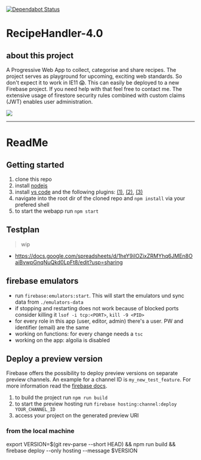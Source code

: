 [![Dependabot Status](https://api.dependabot.com/badges/status?host=github&repo=fabianhinz/RecipeHandler-4.0&identifier=207148306)](https://dependabot.com)

# RecipeHandler-4.0

## about this project

A Progressive Web App to collect, categorise and share recipes. The project serves as playground for upcoming, exciting web standards. So don't expect it to work in IE11 :scream:. This can easily be deployed to a new Firebase project. If you need help with that feel free to contact me. The extensive usage of firestore security rules combined with custom claims (JWT) enables user administration.

![](./appPreview.svg)
___

# ReadMe

## Getting started

1. clone this repo
1. install [nodejs](https://nodejs.org/en/)
1. install [vs code](https://code.visualstudio.com/) and the following plugins: [(1)](https://marketplace.visualstudio.com/items?itemName=esbenp.prettier-vscode), [(2)](https://marketplace.visualstudio.com/items?itemName=dbaeumer.vscode-eslint), [(3)](https://marketplace.visualstudio.com/items?itemName=vscodeshift.material-ui-snippets)
1. navigate into the root dir of the cloned repo and `npm install` via your prefered shell
1. to start the webapp run `npm start`

## Testplan

> wip 

- https://docs.google.com/spreadsheets/d/1heY9iIOZixZRMYhq6JMEn8OaiBvwpGnqNuQkd0LpFt8/edit?usp=sharing

## firebase emulators

- run `firebase:emulators:start`. This will start the emulators und sync data from `./emulators-data`
- if stopping and restarting does not work because of blocked ports consider killing it `lsof -i tcp:<PORT>`, `kill -9 <PID>`
- for every role in this app (user, editor, admin) there's a user. PW and identifier (email) are the same
- working on functions: for every change needs a `tsc`
- working on the app: algolia is disabled

## Deploy a preview version

Firebase offers the possibility to deploy preview versions on separate preview channels. An example for a channel ID is ```my_new_test_feature```. For more information read the [firebase docs](https://firebase.google.com/docs/hosting/test-preview-deploy#preview-channels).

1. to build the project run `npm run build`
1. to start the preview hosting run ```firebase hosting:channel:deploy YOUR_CHANNEL_ID```
1. access your project on the generated preview URI

### from the local machine

export VERSION=$(git rev-parse --short HEAD) && npm run build && firebase deploy --only hosting --message $VERSION

